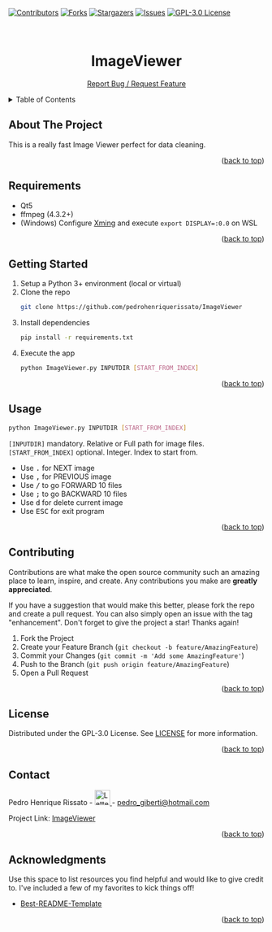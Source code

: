 <div id="top"></div>
<!--
*** Thanks for checking out the Best-README-Template. If you have a suggestion
*** that would make this better, please fork the repo and create a pull request
*** or simply open an issue with the tag "enhancement".
*** Don't forget to give the project a star!
*** Thanks again! Now go create something AMAZING! :D
-->

<!-- PROJECT SHIELDS -->
<!--
*** I'm using markdown "reference style" links for readability.
*** Reference links are enclosed in brackets [ ] instead of parentheses ( ).
*** See the bottom of this document for the declaration of the reference variables
*** for contributors-url, forks-url, etc. This is an optional, concise syntax you may use.
*** https://www.markdownguide.org/basic-syntax/#reference-style-links
-->

[![Contributors][contributors-shield]][contributors-url]
[![Forks][forks-shield]][forks-url]
[![Stargazers][stars-shield]][stars-url]
[![Issues][issues-shield]][issues-url]
[![GPL-3.0 License][license-shield]][license-url]

<!-- PROJECT LOGO -->
<br />
<div align="center">
  <h1 align="center">ImageViewer</h1>
    <a href="https://github.com/pedrohenriquerissato/ImageViewer/issues">Report Bug / Request Feature</a>
  </p>
</div>

<!-- TABLE OF CONTENTS -->
<details>
  <summary>Table of Contents</summary>
  <ol>
    <li><a href="#about-the-project">About The Project</a></li>
    <li><a href="#requirements">Requirements</a></li>
    <li><a href="#getting-started">Getting Started</a></li>
    <li><a href="#usage">Usage</a></li>
    <li><a href="#contributing">Contributing</a></li>
    <li><a href="#license">License</a></li>
    <li><a href="#contact">Contact</a></li>
    <li><a href="#acknowledgments">Acknowledgments</a></li>
  </ol>
</details>

<!-- ABOUT THE PROJECT -->

## About The Project

This is a really fast Image Viewer perfect for data cleaning.

<p align="right">(<a href="#top">back to top</a>)</p>

<!-- Requirements -->

## Requirements

- Qt5
- ffmpeg (4.3.2+)
- (Windows) Configure [Xming](https://vlaams-supercomputing-centrum-vscdocumentation.readthedocs-hosted.com/en/latest/access/using_the_xming_x_server_to_display_graphical_programs.html) and execute `export DISPLAY=:0.0` on WSL

<p align="right">(<a href="#top">back to top</a>)</p>

<!-- GETTING STARTED -->

## Getting Started

1. Setup a Python 3+ environment (local or virtual)
2. Clone the repo
   ```sh
   git clone https://github.com/pedrohenriquerissato/ImageViewer
   ```
3. Install dependencies
   ```sh
   pip install -r requirements.txt
   ```
4. Execute the app
   ```sh
   python ImageViewer.py INPUTDIR [START_FROM_INDEX]
   ```

<p align="right">(<a href="#top">back to top</a>)</p>

<!-- USAGE EXAMPLES -->

## Usage

```sh
python ImageViewer.py INPUTDIR [START_FROM_INDEX]
```

`[INPUTDIR]` mandatory. Relative or Full path for image files.  
`[START_FROM_INDEX]` optional. Integer. Index to start from.

- Use <kbd>.</kbd> for NEXT image
- Use <kbd>,</kbd> for PREVIOUS image
- Use <kbd>/</kbd> to go FORWARD 10 files
- Use <kbd>;</kbd> to go BACKWARD 10 files
- Use <kbd>d</kbd> for delete current image
- Use <kbd>ESC</kbd> for exit program

<p align="right">(<a href="#top">back to top</a>)</p>

<!-- CONTRIBUTING -->

## Contributing

Contributions are what make the open source community such an amazing place to learn, inspire, and create. Any contributions you make are **greatly appreciated**.

If you have a suggestion that would make this better, please fork the repo and create a pull request. You can also simply open an issue with the tag "enhancement".
Don't forget to give the project a star! Thanks again!

1. Fork the Project
2. Create your Feature Branch (`git checkout -b feature/AmazingFeature`)
3. Commit your Changes (`git commit -m 'Add some AmazingFeature'`)
4. Push to the Branch (`git push origin feature/AmazingFeature`)
5. Open a Pull Request

<p align="right">(<a href="#top">back to top</a>)</p>

<!-- LICENSE -->

## License

Distributed under the GPL-3.0 License. See [LICENSE](./LICENSE) for more information.

<p align="right">(<a href="#top">back to top</a>)</p>

<!-- CONTACT -->

## Contact

Pedro Henrique Rissato - <a href="https://www.linkedin.com/in/phdev/">
<img src="https://content.linkedin.com/content/dam/me/business/en-us/amp/brand-site/v2/bg/LI-Bug.svg.original.svg" alt="Letters I and N written in white in an blue background" width="30" height="30"/>
</a> - pedro_giberti@hotmail.com

Project Link: [ImageViewer](https://github.com/pedrohenriquerissato/ImageViewer)

<p align="right">(<a href="#top">back to top</a>)</p>

<!-- ACKNOWLEDGMENTS -->

## Acknowledgments

Use this space to list resources you find helpful and would like to give credit to. I've included a few of my favorites to kick things off!

- [Best-README-Template](https://github.com/othneildrew/Best-README-Template)

<p align="right">(<a href="#top">back to top</a>)</p>

<!-- MARKDOWN LINKS & IMAGES -->
<!-- https://www.markdownguide.org/basic-syntax/#reference-style-links -->

[contributors-shield]: https://img.shields.io/github/contributors/pedrohenriquerissato/ImageViewer.svg?style=for-the-badge
[contributors-url]: https://github.com/pedrohenriquerissato/ImageViewer/graphs/contributors
[forks-shield]: https://img.shields.io/github/forks/pedrohenriquerissato/ImageViewer.svg?style=for-the-badge
[forks-url]: https://github.com/pedrohenriquerissato/ImageViewer/network/members
[stars-shield]: https://img.shields.io/github/stars/pedrohenriquerissato/ImageViewer.svg?style=for-the-badge
[stars-url]: https://github.com/pedrohenriquerissato/ImageViewer/stargazers
[issues-shield]: https://img.shields.io/github/issues/pedrohenriquerissato/ImageViewer.svg?style=for-the-badge
[issues-url]: https://github.com/pedrohenriquerissato/ImageViewer/issues
[license-shield]: https://img.shields.io/github/license/pedrohenriquerissato/ImageViewer.svg?style=for-the-badge
[license-url]: https://github.com/pedrohenriquerissato/ImageViewer/blob/master/LICENSE
[linkedin-logo]: https://content.linkedin.com/content/dam/me/business/en-us/amp/brand-site/v2/bg/LI-Bug.svg.original.svg
